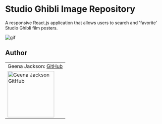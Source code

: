 # Studio Ghibli Image Repository
A responsive React.js application that allows users to search and 'favorite' Studio Ghibli film posters.

![gif](https://user-images.githubusercontent.com/88151743/163498696-912620cb-eea1-4ec0-88fc-4abb31051e73.gif)

## Author
<table>
    <tr>
        <td> Geena Jackson: <a href="https://github.com/gjax78">GitHub</td>
    </tr>
   <td><img src="https://user-images.githubusercontent.com/88151743/157297276-e9c007e9-7f50-4c62-902a-d454e50b5b3e.jpeg" alt="Geena Jackson GitHub"
   width="150" height="auto" /></td>
</table>

